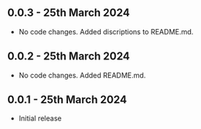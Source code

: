 ## 0.0.3 - 25th March 2024

- No code changes. Added discriptions to README.md.

## 0.0.2 - 25th March 2024

- No code changes. Added README.md.

## 0.0.1 - 25th March 2024

- Initial release
